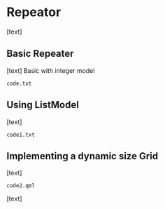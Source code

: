 # Repeator

[text]



## Basic Repeater

[text] Basic with integer model

`code.txt`



## Using ListModel

[text]

`code1.txt`



## Implementing a dynamic size Grid

[text]

`code2.qml`

[text]


